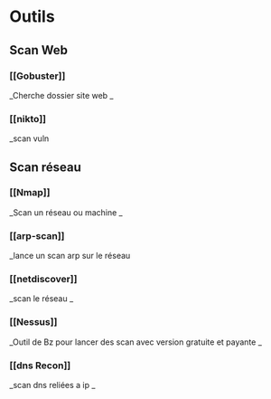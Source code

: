 
# Outils

## Scan Web
### [[Gobuster]] 
_Cherche dossier site web _

### [[nikto]] 
_scan vuln 

## Scan réseau 
### [[Nmap]] 
_Scan un réseau ou machine _

### [[arp-scan]] 
_lance un scan arp sur le réseau

### [[netdiscover]] 
_scan le réseau  _

### [[Nessus]] 
_Outil de Bz pour lancer des scan avec version gratuite et payante _

### [[dns Recon]]
_scan dns reliées a ip _
